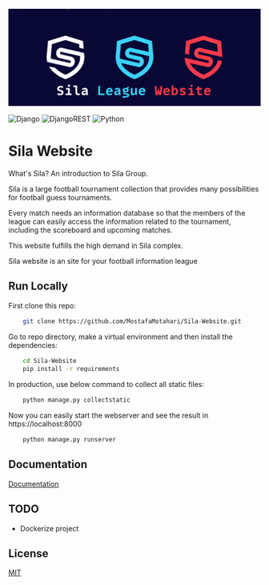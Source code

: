 

![Logo](https://github.com/MostafaMotahari/Sila-Website/blob/master/images/website_poster.png)

![Django](https://img.shields.io/badge/django-%23092E20.svg?style=for-the-badge&logo=django&logoColor=white)
![DjangoREST](https://img.shields.io/badge/DJANGO-REST-ff1709?style=for-the-badge&logo=django&logoColor=white&color=ff1709&labelColor=gray)
![Python](https://img.shields.io/badge/python-3670A0?style=for-the-badge&logo=python&logoColor=ffdd54)

# Sila Website

What's Sila? An introduction to Sila Group.


Sila is a large football tournament collection that provides many possibilities for football guess tournaments.

Every match needs an information database so that the members of the league can easily access the information related to the tournament, including the scoreboard and upcoming matches.

This website fulfills the high demand in Sila complex.

Sila website is an site for your football information league
## Run Locally

First clone this repo:

```bash
    git clone https://github.com/MostafaMotahari/Sila-Website.git
```

Go to repo directory, make a virtual environment and then install the dependencies:
```bash
    cd Sila-Website
    pip install -r requirements
```

In production, use below command to collect all static files:
```bash
    python manage.py collectstatic
```

Now you can easily start the webserver and see the result in https://localhost:8000
```bash
    python manage.py runserver
```
## Documentation

[Documentation](https://linktodocumentation)


## TODO

- Dockerize project


## License

[MIT](https://choosealicense.com/licenses/mit/)

